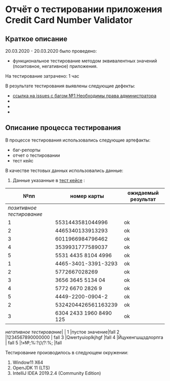 # Отчёт о тестировании  приложения Credit Card Number Validator
## Краткое описание
20.03.2020 - 20.03.2020 было проведено:
* функциональное тестирование  методом эквивалентных значений (позитовное, негативное) приложения.

На тестирование затрачено: 1 час

В результате тестирования выявлены следующие дефекты:

* [ссылка на issues c багом №1 Необходимы права администратора](https://github.com/leonnika/qajava-hw1-1/issues/1)
* 
* 
* 
 

## Описание процесса тестирования
В процессе тестирования использовались следующие артефакты:

* баг-репорты
* отчет о тестировании
* тест кейс


В качестве тестовых данных использовались данные:
1. Данные указанные в [тест кейсе]() :


№пп | номер карты  |ожидаемый результат
--- | --- | ---
*позитивное тестирование*| | 
1 |5531443581044996 | ok
2 |4465340133913293 | ok
3 |6011966984796462 |ok
4 |3539931777589037 | ok
5 |5531 4435 8104 4996  |ok
1 |4465-3401-3391-3293 | ok
2 |5772667028269 | ok
3 |3656 3645 5134 04 |ok
4 |5772 6670 2826 9 | ok
5 |4449-2200-0904-2 |ok
2 |5324204426561163239 | ok
3 |6304 2433 1960 8490 125 |ok

*негативное тестирование*| | 
1 |пустое значение|fall
2 |1234567890000000 | fall
3 |Qwertyuioplkjhgf |fall
4 |Йцукенгшщздлорпга | fall
5 |!»№;%:?*()(*?:%; |fall

Тестирование производилось в следующем окружении:

1. Window11 X64
2. OpenJDK 11 (LTS)
3. IntelliJ IDEA 2019.2.4 (Community Edition)
